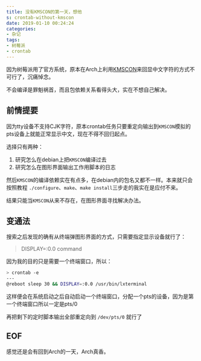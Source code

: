 ```yaml
---
title: 没有KMSCON的第一天，想他
s: crontab-without-kmscon
date: 2019-01-10 00:24:24
categories:
- 杂记
tags:
- 树莓派
- crontab
---
```


因为树莓派用了官方系统，原本在Arch上利用[KMSCON](https://wiki.archlinux.org/index.php/KMSCON)来回显中文字符的方式不可行了，沉痛悼念。

不会编译是罪魁祸首，而且包依赖关系看得头大，实在不想自己解决。
<!-- more -->
## 前情提要

因为tty设备不支持CJK字符，原本crontab任务只要重定向输出到`KMSCON`模拟的pts设备上就能正常显示中文，现在不得不回归起点。

选择只有两种：

1. 研究怎么在debian上把`KMSCON`编译过去
2. 研究怎么在图形界面输出工作用脚本的日志

然后`KMSCON`的编译依赖实在有点多，在debian内的包名又都不一样。本来就只会按照教程 `./configure`、`make`、`make install`三步走的我实在是应付不来。

结果只能当`KMSCON`从来不存在，在图形界面寻找解决办法。

## 变通法

搜索之后发现的确有从终端弹图形界面的方式，只需要指定显示设备就行了：

> DISPLAY=:0.0 command

因为我的目的只是需要一个终端窗口，所以：

```bash
> crontab -e
---
@reboot sleep 30 && DISPLAY=:0.0 /usr/bin/lxterminal
```

这样便会在系统启动之后自动启动一个终端窗口，分配一个pts的设备，因为是第一个终端窗口所以一定是pts/0

再把剩下的定时脚本输出全部重定向到 `/dev/pts/0` 就行了

## EOF
感觉还是会有回到Arch的一天，Arch真香。